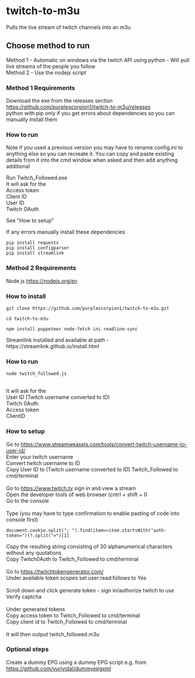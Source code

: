 # twitch-to-m3u
Pulls the live stream of twitch channels into an m3u

## Choose method to run
Method 1 - Automatic on windows via the twitch API using python - Will pull live streams of the people you follow <br>
Method 2 - Use the nodejs script

### Method 1 Requirements
Download the exe from the releases section https://github.com/purplescorpion1/twitch-to-m3u/releases <br>
python with pip only if you get errors about dependencies so you can manually install them

### How to run
Note if you used a previous version you may have to rename config.ini to anything else so you can recreate it. You can copy and paste existing details from it into the cmd window when asked and then add anything additional <br>

<p> Run Twitch_Followed.exe <br>
It will ask for the <br> 
Access token <br>
Client ID <br>
User ID <br>
Twitch OAuth <br>

See "How to setup"

If any errors manually install these dependencies
```
pip install requests
pip install configparser
pip install streamlink 
```

### Method 2 Requirements
Node.js https://nodejs.org/en

### How to install
``` 
git clone https://github.com/purplescorpion1/twitch-to-m3u.git
```
<p></p>

```
cd twitch-to-m3u
```
<p></p>

```
npm install puppeteer node-fetch ini readline-sync
```
<p></p>
Streamlink installed and available at path - https://streamlink.github.io/install.html

### How to run
```
node twitch_followed.js
```
<br>
It will ask for the <br>
User ID (Twitch username converted to ID) <br>
Twitch 0Auth <br>
Access token <br>
ClientID <br>

### How to setup

Go to https://www.streamweasels.com/tools/convert-twitch-username-to-user-id/ <br>
Enter your twitch username <br>
Convert twitch username to ID <br>
Copy User ID to (Twitch username converted to ID) Twitch_Followed to cmd/terminal <br>
<br>
Go to https://www.twitch.tv sign in and view a stream <br>
Open the developer tools of web browser (cntrl + shift + I) <br>
Go to the console <br>
<br>
Type (you may have to type confirmation to enable pasting of code into console first) <br>
```
document.cookie.split("; ").find(item=>item.startsWith("auth-token="))?.split("=")[1]
```
Copy the resulting string consisting of 30 alphanumerical characters without any quotations <br>
Copy Twitch0Auth to Twitch_Followed to cmd/terminal <br>
<br>
Go to https://twitchtokengenerator.com/ <br>
Under available token scopes set user:read:follows to Yes <br>
<br>
Scroll down and click generate token - sign in/authorize twitch to use <br>
Verify captcha <br>
<br>
Under generated tokens <br>
Copy access token to Twitch_Followed to cmd/terminal <br>
Copy client id to Twitch_Followed to cmd/terminal <br>
<br>
It will then output twitch_followed.m3u
<br>
### Optional steps
Create a dummy EPG using a dummy EPG script e.g. from https://github.com/yurividal/dummyepgxml
